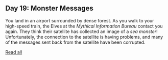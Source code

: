 ## Day 19: Monster Messages

You land in an airport surrounded by dense forest. As you walk to your high-speed train, the Elves at the *Mythical Information Bureau* contact you again. They think their satellite has collected an image of a *sea monster*! Unfortunately, the connection to the satellite is having problems, and many of the messages sent back from the satellite have been corrupted.

[Read all](https://adventofcode.com/2020/day/19)
